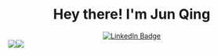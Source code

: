 <h1 align="center">
  Hey there!
I'm Jun Qing
</h1>
<div id="badges" align="center">
  <a href="https://www.linkedin.com/in/junqingchang/">
    <img src="https://img.shields.io/badge/LinkedIn-blue?style=for-the-badge&logo=linkedin&logoColor=white" alt="LinkedIn Badge"/>
  </a>
  <br />
<!--   <img align="center" src="https://komarev.com/ghpvc/?username=junqingchang&style=flat-square&color=blue" alt=""/>   -->
</div>

<div style="display: flex; flex-direction: row;">
 <img class="img" src="https://github-readme-stats-9pb9.vercel.app/api/top-langs/?username=junqingchang&layout=donut&theme=dracula" />
 <img class="img" src="https://github-readme-stats-9pb9.vercel.app/api?username=junqingchang&show_icons=true&theme=dracula" />
</div>


<!--
**junqingchang/junqingchang** is a ✨ _special_ ✨ repository because its `README.md` (this file) appears on your GitHub profile.

Here are some ideas to get you started:

- 🔭 I’m currently working on ...
- 🌱 I’m currently learning ...
- 👯 I’m looking to collaborate on ...
- 🤔 I’m looking for help with ...
- 💬 Ask me about ...
- 📫 How to reach me: ...
- 😄 Pronouns: ...
- ⚡ Fun fact: ...
-->
